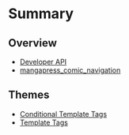 # Summary

## Overview

* [Developer API](README.md)
* [mangapress\_comic\_navigation](mangapresscomic-navigation.md)

## Themes

* [Conditional Template Tags](/conditional-template-tags.md)
* [Template Tags](template-tags.md)


